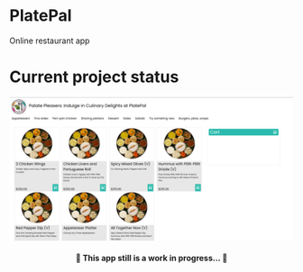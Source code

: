 # PlatePal

Online restaurant app

# Current project status

![Current project status](./readme_content/current-project-status.png)

<h4 align="center"> 
	🚧 This app still is a work in progress... 🚧
</h4>